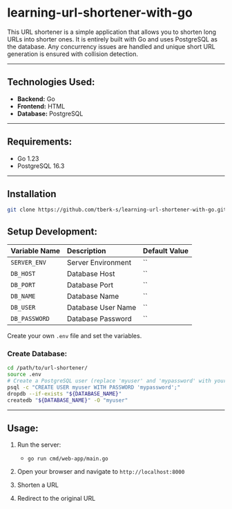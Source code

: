 # learning-url-shortener-with-go

This URL shortener is a simple application that allows you to shorten long URLs into shorter ones. It is entirely built with Go and uses PostgreSQL as the database. Any concurrency issues are handled and unique short URL generation is ensured with collision detection.

---

## Technologies Used:

- **Backend:** Go
- **Frontend:** HTML
- **Database:** PostgreSQL

---

## Requirements:

- Go 1.23
- PostgreSQL 16.3

---

## Installation

```bash
git clone https://github.com/tberk-s/learning-url-shortener-with-go.git
```

## Setup Development:

| Variable Name | Description | Default Value |
|:---------------------|:------------|:--------------|
| `SERVER_ENV` | Server Environment | `` |
| `DB_HOST` | Database Host | `` |
| `DB_PORT` | Database Port | `` |
| `DB_NAME` | Database Name | `` |
| `DB_USER` | Database User Name | `` |
| `DB_PASSWORD` | Database Password | `` |

Create your own `.env` file and set the variables.

### Create Database:

```bash
cd /path/to/url-shortener/
source .env
# Create a PostgreSQL user (replace 'myuser' and 'mypassword' with your username and password)
psql -c "CREATE USER myuser WITH PASSWORD 'mypassword';"
dropdb --if-exists "${DATABASE_NAME}"
createdb "${DATABASE_NAME}" -O "myuser"
```

---

## Usage:

1. Run the server:
    - `go run cmd/web-app/main.go`
2. Open your browser and navigate to `http://localhost:8000`

3. Shorten a URL

4. Redirect to the original URL
